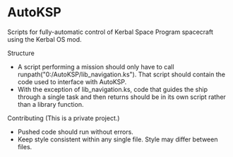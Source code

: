 # AutoKSP
Scripts for fully-automatic control of Kerbal Space Program spacecraft using the Kerbal OS mod.

Structure
- A script performing a mission should only have to call runpath("0:/AutoKSP/lib_navigation.ks"). That script should contain the code used to interface with AutoKSP.
- With the exception of lib_navigation.ks, code that guides the ship through a single task and then returns should be in its own script rather than a library function.

Contributing (This is a private project.)
- Pushed code should run without errors.
- Keep style consistent within any single file. Style may differ between files.
